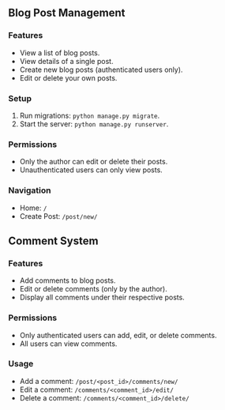 ## Blog Post Management

### Features
- View a list of blog posts.
- View details of a single post.
- Create new blog posts (authenticated users only).
- Edit or delete your own posts.

### Setup
1. Run migrations: `python manage.py migrate`.
2. Start the server: `python manage.py runserver`.

### Permissions
- Only the author can edit or delete their posts.
- Unauthenticated users can only view posts.

### Navigation
- Home: `/`
- Create Post: `/post/new/`


## Comment System

### Features
- Add comments to blog posts.
- Edit or delete comments (only by the author).
- Display all comments under their respective posts.

### Permissions
- Only authenticated users can add, edit, or delete comments.
- All users can view comments.

### Usage
- Add a comment: `/post/<post_id>/comments/new/`
- Edit a comment: `/comments/<comment_id>/edit/`
- Delete a comment: `/comments/<comment_id>/delete/`
